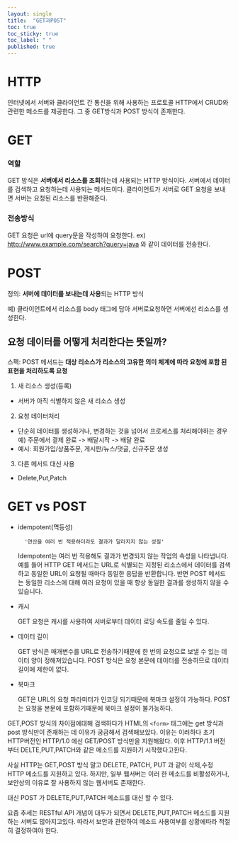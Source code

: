 ```yaml
---
layout: single
title:  "GET과POST"
toc: true
toc_sticky: true
toc_label: " "
published: true
---
```


# HTTP 
인터넷에서 서버와 클라이언트 간 통신을 위해 사용하는 프로토콜 
HTTP에서 CRUD와 관련한 메소드를 제공한다. 그 중 GET방식과 POST 방식이 존재한다.

# GET

### 역할
GET 방식은 <b>서버에서 리소스를 조회</b>하는데 사용되는 HTTP 방식이다. 서버에서 데이터를 검색하고 요청하는데 사용되는 메서드이다.
클라이언트가 서버로 GET 요청을 보내면 서버는 요청된 리소스를 반환해준다.

### 전송방식
GET 요청은 url에 query문을 작성하여 요청한다. 
ex) http://www.example.com/search?query=java 와 같이 데이터를 전송한다.


# POST
정의: <b>서버에 데이터를 보내는데 사용</b>되는 HTTP 방식<p>
예) 클라이언트에서 리소스를 body 태그에 담아 서버로요청하면 서버에선 리소스를 생성한다.
<h2><p>요청 데이터를 어떻게 처리한다는 뜻일까?<p></h2>
스펙: POST 메서드는 <b>대상 리소스가 리소스의 고유한 의미 체계에 따라 요청에 포함 된 표현을 처리하도록 요청</b>

1. 새 리소스 생성(등록)
- 서버가 아직 식별하지 않은 새 리소스 생성

2. 요청 데이터처리
- 단순히 데이터를 생성하거나, 변경하는 것을 넘어서 프로세스를 처리해야하는 경우 예) 주문에서 결제 완료 -> 배달시작 -> 배달 완료
- 예시: 회원가입/상품주문, 게시판/뉴스/댓글, 신규주문 생성 

3. 다른 메서드 대신 사용
- Delete,Put,Patch




# GET vs POST 
- idempotent(멱등성)<p>

        '연산을 여러 번 적용하더라도 결과가 달라지지 않는 성질' 

    Idempotent는 여러 번 적용해도 결과가 변경되지 않는 작업의 속성을 나타냅니다. 예를 들어 HTTP GET 메서드는 URL로 식별되는 지정된 리소스에서 데이터를 검색하고 동일한 URL이 요청될 때마다 동일한 응답을 반환합니다. 반면 POST 메서드는 동일한 리소스에 대해 여러 요청이 있을 때 항상 동일한 결과를 생성하지 않을 수 있습니다.

- 캐시<p>
    GET 요청은 캐시를 사용하여 서버로부터 데이터 로딩 속도를 줄일 수 있다.
- 데이터 길이<p>
    GET 방식은 매개변수를 URL로 전송하기때문에 한 번의 요청으로 보낼 수 있는 데이터 양이 정해져있습니다. POST 방식은 요청 본문에 데이터를 전송하므로 데이터 길이에 제한이 없다.
- 북마크 <p>
    GET은 URL의 요청 파라미터가 인코딩 되기때문에 북마크 설정이 가능하다.
    POST는 요청을 본문에 포함하기때문에 북마크 설정이 불가능하다.

GET,POST 방식의 차이점에대해 검색하다가 HTML의 `<form>` 태그에는 get 방식과 post 방식만이 존재하는 데 이유가 궁금해서 검색해보았다.
이유는 이러하다 초기 HTTP버전인 HTTP/1.0 에선 GET/POST 방식만을 지원해왔다. 이후 HTTP/1.1 버전부터 DELTE,PUT,PATCH와 같은 메소드를 지원하기 시작했다고한다.






사실 HTTP는 GET,POST 방식 말고 DELETE, PATCH, PUT 과 같이 삭제,수정 HTTP 메소드를 지원하고 있다. 하지만, 일부 웹서버는 이러 한 메소드를 비활성하거나, 보안상의 이유로 잘 사용하지 않는 웹서버도 존재한다.

대신 POST 가 DELETE,PUT,PATCH 메소드를 대신 할 수 있다.

요즘 추세는 RESTful API 개념이 대두가 되면서 DELETE,PUT,PATCH 메소드를 지원하는 서버도 많아지고있다. 따라서 보안과 관련하여 메소드 사용여부를 상황에따라 적절히 결정하여야 한다.


